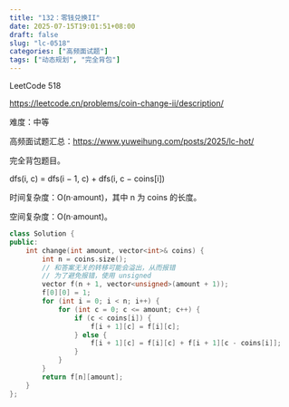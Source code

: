 ```yaml
---
title: "132：零钱兑换II"
date: 2025-07-15T19:01:51+08:00
draft: false
slug: "lc-0518"
categories: ["高频面试题"]
tags: ["动态规划", "完全背包"]
---
```


LeetCode 518

https://leetcode.cn/problems/coin-change-ii/description/

难度：中等

高频面试题汇总：https://www.yuweihung.com/posts/2025/lc-hot/

完全背包题目。

dfs(i, c) = dfs(i − 1, c) + dfs(i, c − coins[i])

时间复杂度：O(n⋅amount)，其中 n 为 coins 的长度。

空间复杂度：O(n⋅amount)。

<!--more-->

```cpp
class Solution {
public:
    int change(int amount, vector<int>& coins) {
        int n = coins.size();
        // 和答案无关的转移可能会溢出，从而报错
        // 为了避免报错，使用 unsigned
        vector f(n + 1, vector<unsigned>(amount + 1));
        f[0][0] = 1;
        for (int i = 0; i < n; i++) {
            for (int c = 0; c <= amount; c++) {
                if (c < coins[i]) {
                    f[i + 1][c] = f[i][c];
                } else {
                    f[i + 1][c] = f[i][c] + f[i + 1][c - coins[i]];
                }
            }
        }
        return f[n][amount];
    }
};
```
